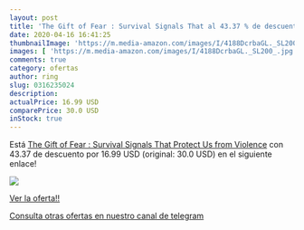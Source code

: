```yaml
---
layout: post
title: 'The Gift of Fear : Survival Signals That al 43.37 % de descuento'
date: 2020-04-16 16:41:25
thumbnailImage: 'https://m.media-amazon.com/images/I/4188DcrbaGL._SL200_.jpg'
images: [ 'https://m.media-amazon.com/images/I/4188DcrbaGL._SL200_.jpg' ]
comments: true
category: ofertas
author: ring
slug: 0316235024
description:
actualPrice: 16.99 USD
comparePrice: 30.0 USD
inStock: true
---
```


Está [The Gift of Fear : Survival Signals That Protect Us from Violence](https://www.amazon.com/dp/0316235024/?tag=redken08-20) con 43.37 de descuento por 16.99 USD (original: 30.0 USD) en el siguiente enlace!

[![](https://m.media-amazon.com/images/I/4188DcrbaGL._SL200_.jpg)](https://www.amazon.com/dp/0316235024/?tag=redken08-20)

[Ver la oferta!!](https://www.amazon.com/dp/0316235024/?tag=redken08-20)

[Consulta otras ofertas en nuestro canal de telegram](https://t.me/s/ofertas25)
